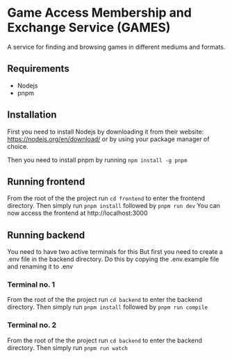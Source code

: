 # Game Access Membership and Exchange Service (GAMES)  
A service for finding and browsing games in different mediums and formats.


## Requirements
* Nodejs
* pnpm

## Installation
First you need to install Nodejs by downloading it from their website: https://nodejs.org/en/download/ or by using your package manager of choice.

Then you need to install pnpm by running ```npm install -g pnpm```

## Running frontend
From the root of the the project run ```cd frontend``` to enter the frontend directory. 
Then simply run ```pnpm install``` followed by ```pnpm run dev```
You can now access the frontend at http://localhost:3000

## Running backend
You need to have two active terminals for this
But first you need to create a .env file in the backend directory. Do this by copying the .env.example file and renaming it to .env

### Terminal no. 1
From the root of the the project run ```cd backend``` to enter the backend directory. 
Then simply run ```pnpm install``` followed by ```pnpm run compile```

### Terminal no. 2
From the root of the the project run ```cd backend``` to enter the backend directory.
Then simply run ```pnpm run watch```
